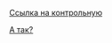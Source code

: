 [Ссылка на контрольную](https://docs.google.com/forms/d/e/1FAIpQLSc9IS0PZQrvAnA7kb5d_9jZL3DmHKARwGJa--pyS9F83b-7jw/viewform?usp=sf_link)

[А так?](https://docs.google.com/forms/d/e/1FAIpQLSc9IS0PZQrvAnA7kb5d_9jZL3DmHKARwGJa--pyS9F83b-7jw/viewform)
